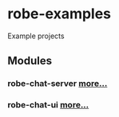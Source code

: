 # robe-examples
Example projects 

## Modules
### robe-chat-server [more...](./robe-chat-server/README.md)
### robe-chat-ui [more...](./robe-chat-ui/README.md)